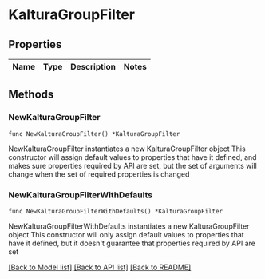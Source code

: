 # KalturaGroupFilter

## Properties

Name | Type | Description | Notes
------------ | ------------- | ------------- | -------------

## Methods

### NewKalturaGroupFilter

`func NewKalturaGroupFilter() *KalturaGroupFilter`

NewKalturaGroupFilter instantiates a new KalturaGroupFilter object
This constructor will assign default values to properties that have it defined,
and makes sure properties required by API are set, but the set of arguments
will change when the set of required properties is changed

### NewKalturaGroupFilterWithDefaults

`func NewKalturaGroupFilterWithDefaults() *KalturaGroupFilter`

NewKalturaGroupFilterWithDefaults instantiates a new KalturaGroupFilter object
This constructor will only assign default values to properties that have it defined,
but it doesn't guarantee that properties required by API are set


[[Back to Model list]](../README.md#documentation-for-models) [[Back to API list]](../README.md#documentation-for-api-endpoints) [[Back to README]](../README.md)


